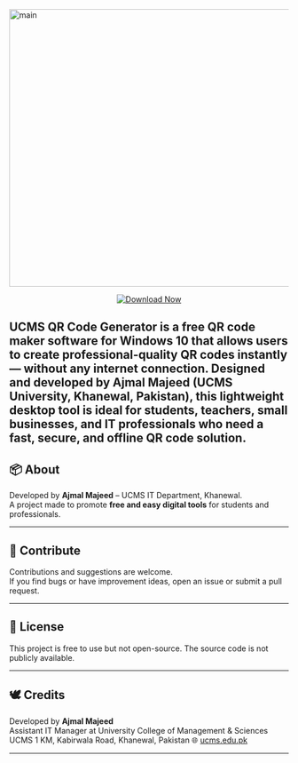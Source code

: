 
<img width="970" height="500" alt="main" src="https://github.com/user-attachments/assets/1c89c40a-48ff-4d01-ac20-b473cfc455f7" />

<p align="center">
  <a href="https://github.com/xenial786/UCMS-QR-Code-Generator/releases/download/1.5/ucmsqr.setup.exe"
     target="_blank" rel="noopener noreferrer">
    <img alt="Download Now" src="https://img.shields.io/badge/Download%20Now-blue?style=for-the-badge">
  </a>
</p>


UCMS QR Code Generator is a free QR code maker software for Windows 10 that allows users to create professional-quality QR codes instantly — without any internet connection. Designed and developed by Ajmal Majeed (UCMS University, Khanewal, Pakistan), this lightweight desktop tool is ideal for students, teachers, small businesses, and IT professionals who need a fast, secure, and offline QR code solution.
---

## 📦 About

Developed by **Ajmal Majeed** – UCMS IT Department, Khanewal.  
A project made to promote **free and easy digital tools** for students and professionals.

---

## 🤝 Contribute

Contributions and suggestions are welcome.  
If you find bugs or have improvement ideas, open an issue or submit a pull request.

---

## 📜 License

This project is free to use but not open-source. The source code is not publicly available.

---

## 🕊️ Credits

Developed by **Ajmal Majeed**  
Assistant IT Manager at University College of Management & Sciences UCMS
1 KM, Kabirwala Road, Khanewal, Pakistan
🌐 [ucms.edu.pk](https://ucms.edu.pk)

---

